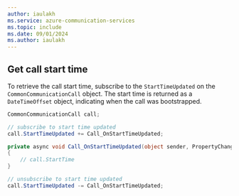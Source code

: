 ```yaml
---
author: iaulakh
ms.service: azure-communication-services
ms.topic: include
ms.date: 09/01/2024
ms.author: iaulakh
---
```


## Get call start time  
To retrieve the call start time, subscribe to the `StartTimeUpdated` on the `CommonCommunicationCall` object. The start time is returned as a `DateTimeOffset` object, indicating when the call was bootstrapped.

``` cs
CommonCommunicationCall call;

// subscribe to start time updated
call.StartTimeUpdated += Call_OnStartTimeUpdated;

private async void Call_OnStartTimeUpdated(object sender, PropertyChangedEventArgs args)
{
    // call.StartTime
}

// unsubscribe to start time updated
call.StartTimeUpdated -= Call_OnStartTimeUpdated;
```